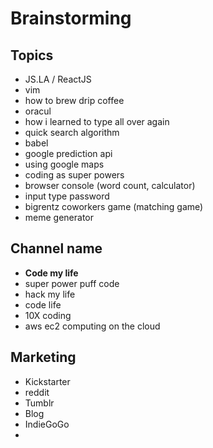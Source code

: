 # Brainstorming

## Topics

- JS.LA / ReactJS 
- vim
- how to brew drip coffee
- oracul
- how i learned to type all over again
- quick search algorithm
- babel
- google prediction api
- using google maps
- coding as super powers
- browser console (word count, calculator)
- input type password
- bigrentz coworkers game (matching game) 
- meme generator

## Channel name
- **Code my life**
- super power puff code
- hack my life
- code life
- 10X coding
- aws ec2 computing on the cloud


## Marketing

- Kickstarter
- reddit
- Tumblr
- Blog 
- IndieGoGo
- 